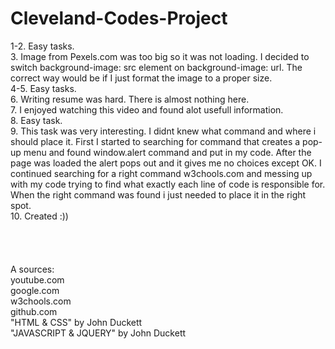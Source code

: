 # Cleveland-Codes-Project
1-2. Easy tasks.
<br />
3. Image from Pexels.com was too big so it was not loading. I decided to switch background-image: src element on background-image: url. The correct way would be if I just format the image to a proper size. 
<br />
4-5. Easy tasks.
<br />
6. Writing resume was hard. There is almost nothing here.
<br />
7. I enjoyed watching this video and found alot usefull information.
<br />
8. Easy task.
<br />
9. This task was very interesting. I didnt knew what command and where i should place it. First I started to searching for command that creates a pop-up menu and found window.alert command and put in my code. After the page was loaded the alert pops out and it gives me no choices except OK. I continued searching for a right command w3chools.com and messing up with my code trying to find what exactly each line of code is responsible for. When the right command was found i just needed to place it in the right spot.
<br />
10. Created :))
<br />
<br /><br /><br /><br />
<h>A sources:</h>
<br />
youtube.com
<br />
google.com
<br />
w3chools.com
<br />
github.com
<br />
"HTML & CSS" by John Duckett
<br />
"JAVASCRIPT & JQUERY" by John Duckett
